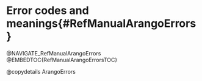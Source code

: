 Error codes and meanings{#RefManualArangoErrors}
================================================

@NAVIGATE_RefManualArangoErrors
@EMBEDTOC{RefManualArangoErrorsTOC}

@copydetails ArangoErrors
